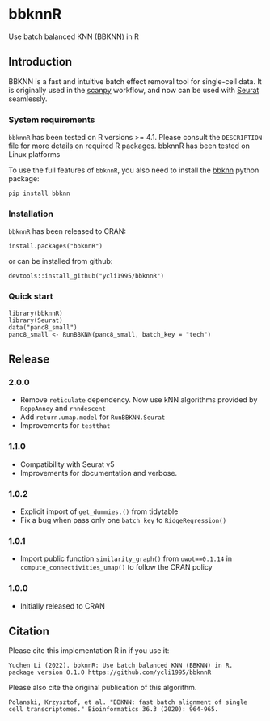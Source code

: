 # bbknnR
Use batch balanced KNN (BBKNN) in R

## Introduction
BBKNN is a fast and intuitive batch effect removal tool for single-cell data. It is originally used in the [scanpy](https://scanpy.readthedocs.io/en/stable/) workflow, and now can be used with [Seurat](https://satijalab.org/seurat/) seamlessly.

### System requirements
`bbknnR` has been tested on R versions >= 4.1. Please consult the `DESCRIPTION` file for more details on required R packages. bbknnR has been tested on Linux platforms

To use the full features of `bbknnR`, you also need to install the [bbknn](https://bbknn.readthedocs.io/en/latest/) python package:
```
pip install bbknn
```

### Installation
`bbknnR` has been released to CRAN:
```
install.packages("bbknnR")
```
or can be installed from github:
```
devtools::install_github("ycli1995/bbknnR")
```

### Quick start
```
library(bbknnR)
library(Seurat)
data("panc8_small")
panc8_small <- RunBBKNN(panc8_small, batch_key = "tech")
```

## Release
### 2.0.0
* Remove `reticulate` dependency. Now use kNN algorithms provided by `RcppAnnoy` and `rnndescent`
* Add `return.umap.model` for `RunBBKNN.Seurat`
* Improvements for `testthat`

### 1.1.0
* Compatibility with Seurat v5
* Improvements for documentation and verbose.

### 1.0.2
* Explicit import of `get_dummies.()` from tidytable
* Fix a bug when pass only one `batch_key` to `RidgeRegression()`

### 1.0.1
* Import public function `similarity_graph()` from `uwot==0.1.14` in `compute_connectivities_umap()` to follow the CRAN policy

### 1.0.0
* Initially released to CRAN

## Citation
Please cite this implementation R in if you use it:
```
Yuchen Li (2022). bbknnR: Use batch balanced KNN (BBKNN) in R.
package version 0.1.0 https://github.com/ycli1995/bbknnR
```

Please also cite the original publication of this algorithm.
```
Polanski, Krzysztof, et al. "BBKNN: fast batch alignment of single cell transcriptomes." Bioinformatics 36.3 (2020): 964-965.
```
